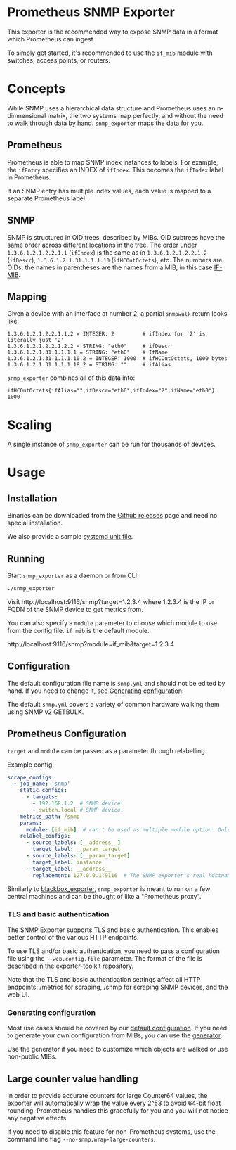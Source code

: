 # Prometheus SNMP Exporter

This exporter is the recommended way to expose SNMP data in a format which
Prometheus can ingest.

To simply get started, it's recommended to use the `if_mib` module with
switches, access points, or routers.

# Concepts

While SNMP uses a hierarchical data structure and Prometheus uses an
n-dimnensional matrix, the two systems map perfectly, and without the need
to walk through data by hand. `snmp_exporter` maps the data for you.

## Prometheus

Prometheus is able to map SNMP index instances to labels. For example, the `ifEntry` specifies an INDEX of  `ifIndex`. This becomes the `ifIndex` label in Prometheus.

If an SNMP entry has multiple index values, each value is mapped to a separate Prometheus label.

## SNMP

SNMP is structured in OID trees, described by MIBs. OID subtrees have the same
order across different locations in the tree. The order under
`1.3.6.1.2.1.2.2.1.1` (`ifIndex`) is the same as in `1.3.6.1.2.1.2.2.1.2`
(`ifDescr`), `1.3.6.1.2.1.31.1.1.1.10` (`ifHCOutOctets`), etc. The numbers are
OIDs, the names in parentheses are the names from a MIB, in this case
[IF-MIB](http://www.oidview.com/mibs/0/IF-MIB.html).

## Mapping

Given a device with an interface at number 2, a partial `snmpwalk` return looks
like:

```
1.3.6.1.2.1.2.2.1.1.2 = INTEGER: 2         # ifIndex for '2' is literally just '2'
1.3.6.1.2.1.2.2.1.2.2 = STRING: "eth0"     # ifDescr
1.3.6.1.2.1.31.1.1.1.1 = STRING: "eth0"    # IfName
1.3.6.1.2.1.31.1.1.1.10.2 = INTEGER: 1000  # ifHCOutOctets, 1000 bytes
1.3.6.1.2.1.31.1.1.1.18.2 = STRING: ""     # ifAlias
```

`snmp_exporter` combines all of this data into:

```
ifHCOutOctets{ifAlias="",ifDescr="eth0",ifIndex="2",ifName="eth0"} 1000
```

# Scaling

A single instance of `snmp_exporter` can be run for thousands of devices.

# Usage

## Installation

Binaries can be downloaded from the [Github
releases](https://github.com/prometheus/snmp_exporter/releases) page and need no
special installation.

We also provide a sample [systemd unit file](examples/systemd/snmp_exporter.service).

## Running

Start `snmp_exporter` as a daemon or from CLI:

```sh
./snmp_exporter
```

Visit http://localhost:9116/snmp?target=1.2.3.4 where 1.2.3.4 is the IP or
FQDN of the SNMP device to get metrics from.

You can also specify a `module` parameter to choose which module to use from
the config file. `if_mib` is the default module.

http://localhost:9116/snmp?module=if_mib&target=1.2.3.4

## Configuration

The default configuration file name is `snmp.yml` and should not be edited
by hand. If you need to change it, see
[Generating configuration](#generating-configuration).

The default `snmp.yml` covers a variety of common hardware walking them
using SNMP v2 GETBULK.

## Prometheus Configuration

`target` and `module` can be passed as a parameter through relabelling.

Example config:
```YAML
scrape_configs:
  - job_name: 'snmp'
    static_configs:
      - targets:
        - 192.168.1.2  # SNMP device.
        - switch.local # SNMP device.
    metrics_path: /snmp
    params:
      module: [if_mib]  # can't be used as multiple module option. Onle ne module per job allowed
    relabel_configs:
      - source_labels: [__address__]
        target_label: __param_target
      - source_labels: [__param_target]
        target_label: instance
      - target_label: __address__
        replacement: 127.0.0.1:9116  # The SNMP exporter's real hostname:port.
```

Similarly to [blackbox_exporter](https://github.com/prometheus/blackbox_exporter),
`snmp_exporter` is meant to run on a few central machines and can be thought of
like a "Prometheus proxy".

### TLS and basic authentication

The SNMP Exporter supports TLS and basic authentication. This enables better
control of the various HTTP endpoints.

To use TLS and/or basic authentication, you need to pass a configuration file
using the `--web.config.file` parameter. The format of the file is described
[in the exporter-toolkit repository](https://github.com/prometheus/exporter-toolkit/blob/master/docs/web-configuration.md).

Note that the TLS and basic authentication settings affect all HTTP endpoints:
/metrics for scraping, /snmp for scraping SNMP devices, and the web UI.

### Generating configuration

Most use cases should be covered by our [default configuration](snmp.yml).
If you need to generate your own configuration from MIBs, you can use the
[generator](generator/).

Use the generator if you need to customize which objects are walked or use
non-public MIBs.

## Large counter value handling

In order to provide accurate counters for large Counter64 values, the exporter
will automatically wrap the value every 2^53 to avoid 64-bit float rounding.
Prometheus handles this gracefully for you and you will not notice any negative
effects.

If you need to disable this feature for non-Prometheus systems, use the
command line flag `--no-snmp.wrap-large-counters`.
